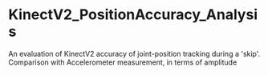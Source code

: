 # KinectV2_PositionAccuracy_Analysis
An evaluation of KinectV2 accuracy of joint-position tracking during a 'skip'. Comparison with Accelerometer measurement, in terms of amplitude
